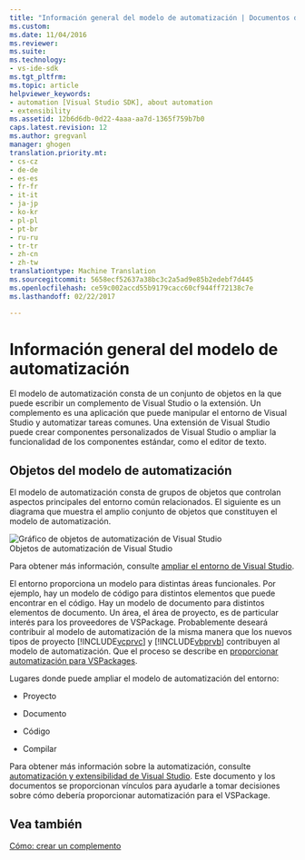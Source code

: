 ```yaml
---
title: "Información general del modelo de automatización | Documentos de Microsoft"
ms.custom: 
ms.date: 11/04/2016
ms.reviewer: 
ms.suite: 
ms.technology:
- vs-ide-sdk
ms.tgt_pltfrm: 
ms.topic: article
helpviewer_keywords:
- automation [Visual Studio SDK], about automation
- extensibility
ms.assetid: 12b6d6db-0d22-4aaa-aa7d-1365f759b7b0
caps.latest.revision: 12
ms.author: gregvanl
manager: ghogen
translation.priority.mt:
- cs-cz
- de-de
- es-es
- fr-fr
- it-it
- ja-jp
- ko-kr
- pl-pl
- pt-br
- ru-ru
- tr-tr
- zh-cn
- zh-tw
translationtype: Machine Translation
ms.sourcegitcommit: 5658ecf52637a38bc3c2a5ad9e85b2edebf7d445
ms.openlocfilehash: ce59c002accd55b9179cacc60cf944ff72138c7e
ms.lasthandoff: 02/22/2017

---
```

# <a name="automation-model-overview"></a>Información general del modelo de automatización
El modelo de automatización consta de un conjunto de objetos en la que puede escribir un complemento de Visual Studio o la extensión. Un complemento es una aplicación que puede manipular el entorno de Visual Studio y automatizar tareas comunes. Una extensión de Visual Studio puede crear componentes personalizados de Visual Studio o ampliar la funcionalidad de los componentes estándar, como el editor de texto.  
  
## <a name="objects-in-the-automation-model"></a>Objetos del modelo de automatización  
 El modelo de automatización consta de grupos de objetos que controlan aspectos principales del entorno común relacionados. El siguiente es un diagrama que muestra el amplio conjunto de objetos que constituyen el modelo de automatización.  
  
 ![Gráfico de objetos de automatización de Visual Studio](~/docs/extensibility/internals/media/vsvisualstudioautomationobjectchart.gif "vsVisualStudioAutomationObjectChart")  
Objetos de automatización de Visual Studio  
  
 Para obtener más información, consulte [ampliar el entorno de Visual Studio](http://msdn.microsoft.com/Library/4173a963-7ac7-4966-9bb7-e28a9d9f6792).  
  
 El entorno proporciona un modelo para distintas áreas funcionales. Por ejemplo, hay un modelo de código para distintos elementos que puede encontrar en el código. Hay un modelo de documento para distintos elementos de documento. Un área, el área de proyecto, es de particular interés para los proveedores de VSPackage. Probablemente deseará contribuir al modelo de automatización de la misma manera que los nuevos tipos de proyecto [!INCLUDE[vcprvc](../../code-quality/includes/vcprvc_md.md)] y [!INCLUDE[vbprvb](../../code-quality/includes/vbprvb_md.md)] contribuyen al modelo de automatización. Que el proceso se describe en [proporcionar automatización para VSPackages](../../extensibility/internals/providing-automation-for-vspackages.md).  
  
 Lugares donde puede ampliar el modelo de automatización del entorno:  
  
-   Proyecto  
  
-   Documento  
  
-   Código  
  
-   Compilar  
  
 Para obtener más información sobre la automatización, consulte [automatización y extensibilidad de Visual Studio](http://msdn.microsoft.com/Library/f71a2253-3e68-4e5e-9a18-edbba816caf6). Este documento y los documentos se proporcionan vínculos para ayudarle a tomar decisiones sobre cómo debería proporcionar automatización para el VSPackage.  
  
## <a name="see-also"></a>Vea también  
 [Cómo: crear un complemento](http://msdn.microsoft.com/Library/50be56d2-e3a5-4cd2-8569-2a0666b268ce)
